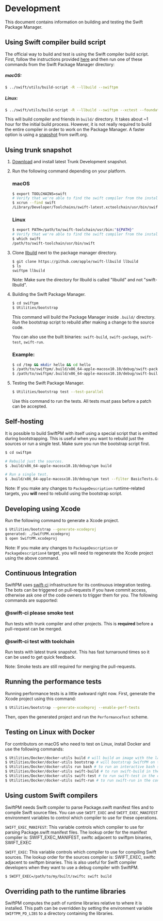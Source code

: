 # Development

This document contains information on building and testing the Swift Package Manager.

## Using Swift compiler build script

The official way to build and test is using the Swift compiler build script.
First, follow the instructions provided
[here](https://github.com/apple/swift/blob/master/README.md#getting-started) and
then run one of these commands from the Swift Package Manager directory:

##### macOS:

```sh
$ ../swift/utils/build-script -R --llbuild --swiftpm
```

##### Linux:

```sh
$ ../swift/utils/build-script -R --llbuild --swiftpm --xctest --foundation --libdispatch
```

This will build compiler and friends in `build/` directory. It takes about ~1
hour for the initial build process. However, it is not really required to build
the entire compiler in order to work on the Package Manager. A faster option is
using a [snapshot](https://swift.org/download/#releases) from swift.org.

## Using trunk snapshot

1. [Download](https://swift.org/download/#snapshots) and install latest Trunk Development snapshot.
2. Run the following command depending on your platform.

	### macOS
	```sh
	$ export TOOLCHAINS=swift
	# Verify that we're able to find the swift compiler from the installed toolchain.
	$ xcrun --find swift
	/Library/Developer/Toolchains/swift-latest.xctoolchain/usr/bin/swift
	```
	### Linux
	```sh
	$ export PATH=/path/to/swift-toolchain/usr/bin:"${PATH}"
	# Verify that we're able to find the swift compiler from the installed toolchain.
	$ which swift
	/path/to/swift-toolchain/usr/bin/swift
	```

3. Clone [llbuild](https://github.com/apple/swift-llbuild) next to the package manager directory.

    ```sh
    $ git clone https://github.com/apple/swift-llbuild llbuild
    $ ls
    swiftpm llbuild
    ```

    Note: Make sure the directory for llbuild is called "llbuild" and not
    "swift-llbuild".
 
4. Building the Swift Package Manager.

	```sh
	$ cd swiftpm
	$ Utilities/bootstrap
	```
	
    This command will build the Package Manager inside `.build/` directory.
    Run the bootstrap script to rebuild after making a change to the source
    code.
	
    You can also use the built binaries: `swift-build`, `swift-package`,
    `swift-test`, `swift-run`.
	
	### Example:
	```sh
	$ cd /tmp && mkdir hello && cd hello
	$ /path/to/swiftpm/.build/x86_64-apple-macosx10.10/debug/swift-package init
	$ /path/to/swiftpm/.build/x86_64-apple-macosx10.10/debug/swift-build
	```

5. Testing the Swift Package Manager.

	```sh
	$ Utilities/bootstrap test --test-parallel
	```
	Use this command to run the tests. All tests must pass before a patch can be accepted.

## Self-hosting

It is possible to build SwiftPM with itself using a special script that is
emitted during bootstrapping. This is useful when you want to rebuild just the
sources or run a single test. Make sure you run the bootstrap script first.

```sh
$ cd swiftpm

# Rebuild just the sources.
$ .build/x86_64-apple-macosx10.10/debug/spm build

# Run a single test.
$ .build/x86_64-apple-macosx10.10/debug/spm test --filter BasicTests.GraphAlgorithmsTests/testCycleDetection
```

Note: If you make any changes to `PackageDescription` runtime-related targets,
you **will** need to rebuild using the bootstrap script.

## Developing using Xcode

Run the following command to generate a Xcode project.

```sh
$ Utilities/bootstrap --generate-xcodeproj
generated: ./SwiftPM.xcodeproj
$ open SwiftPM.xcodeproj
```

Note: If you make any changes to `PackageDescription` or `PackageDescription4`
target, you will need to regenerate the Xcode project using the above command.

## Continuous Integration

SwiftPM uses [swift-ci](https://ci.swift.org) infrastructure for its continuous integration testing. The
bots can be triggered on pull-requests if you have commit access, otherwise ask
one of the code owners to trigger them for you. The following commands are supported:

### @swift-ci please smoke test

Run tests with trunk compiler and other projects. This is **required** before
a pull-request can be merged.

### @swift-ci test with toolchain

Run tests with latest trunk snapshot. This has fast turnaround times so it can
be used to get quick feedback.

Note: Smoke tests are still required for merging the pull-requests.

## Running the performance tests

Running performance tests is a little awkward right now. First, generate the
Xcode project using this command:

```sh
$ Utilities/bootstrap --generate-xcodeproj --enable-perf-tests
```

Then, open the generated project and run the `PerformanceTest` scheme.

## Testing on Linux with Docker

For contributors on macOS who need to test on Linux, install Docker and use the
following commands:

```sh
$ Utilities/Docker/docker-utils build # will build an image with the latest swift snapshot
$ Utilities/Docker/docker-utils bootstrap # will bootstrap SwiftPM on the linux container
$ Utilities/Docker/docker-utils run bash # to run an interactive bash shell in the container
$ Utilities/Docker/docker-utils swift-build # to run swift-build in the container
$ Utilities/Docker/docker-utils swift-test # to run swift-test in the container
$ Utilities/Docker/docker-utils swift-run # to run swift-run in the container
```

## Using custom Swift compilers

SwiftPM needs Swift compiler to parse Package.swift manifest files and to
compile Swift source files. You can use `SWIFT_EXEC` and `SWIFT_EXEC_MANIFEST`
environment variables to control which compiler to use for these operations.

`SWIFT_EXEC_MANIFEST`: This variable controls which compiler to use for parsing
Package.swift manifest files. The lookup order for the manifest compiler is:
SWIFT_EXEC_MANIFEST, swiftc adjacent to swiftpm binaries, SWIFT_EXEC

`SWIFT_EXEC`: This variable controls which compiler to use for compiling Swift
sources. The lookup order for the sources compiler is: SWIFT_EXEC, swiftc adjacent
to swiftpm binaries. This is also useful for Swift compiler developers when they
want to use a debug compiler with SwiftPM.

```sh
$ SWIFT_EXEC=/path/to/my/built/swiftc swift build
```

## Overriding path to the runtime libraries

SwiftPM computes the path of runtime libraries relative to where it is
installed. This path can be overridden by setting the environment variable
`SWIFTPM_PD_LIBS` to a directory containing the libraries.
